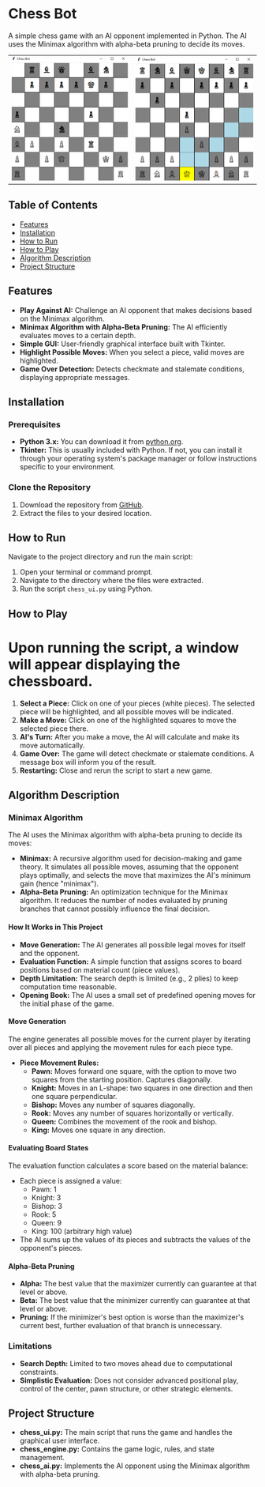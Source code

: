 # Chess Bot

A simple chess game with an AI opponent implemented in Python. The AI uses the Minimax algorithm with alpha-beta pruning to decide its moves.

<table>
  <tr>
    <td><img src="pic1.png" alt="Game Start" width="100%"></td>
    <td><img src="pic2.png" alt="In-Game Action" width="100%"></td>
  </tr>
</table>


## Table of Contents

- [Features](#features)
- [Installation](#installation)
- [How to Run](#how-to-run)
- [How to Play](#how-to-play)
- [Algorithm Description](#algorithm-description)
- [Project Structure](#project-structure)

## Features

- **Play Against AI:** Challenge an AI opponent that makes decisions based on the Minimax algorithm.
- **Minimax Algorithm with Alpha-Beta Pruning:** The AI efficiently evaluates moves to a certain depth.
- **Simple GUI:** User-friendly graphical interface built with Tkinter.
- **Highlight Possible Moves:** When you select a piece, valid moves are highlighted.
- **Game Over Detection:** Detects checkmate and stalemate conditions, displaying appropriate messages.

## Installation

### Prerequisites

- **Python 3.x:** You can download it from [python.org](https://www.python.org).
- **Tkinter:** This is usually included with Python. If not, you can install it through your operating system's package manager or follow instructions specific to your environment.

### Clone the Repository

1. Download the repository from [GitHub](https://github.com/yourusername/chess-bot).
2. Extract the files to your desired location.

## How to Run

Navigate to the project directory and run the main script:

1. Open your terminal or command prompt.
2. Navigate to the directory where the files were extracted.
3. Run the script `chess_ui.py` using Python.
   
## How to Play
# Upon running the script, a window will appear displaying the chessboard.
1. **Select a Piece:** Click on one of your pieces (white pieces). The selected piece will be highlighted, and all possible moves will be indicated.
2. **Make a Move:** Click on one of the highlighted squares to move the selected piece there.
3. **AI's Turn:** After you make a move, the AI will calculate and make its move automatically.
4. **Game Over:** The game will detect checkmate or stalemate conditions. A message box will inform you of the result.
5. **Restarting:** Close and rerun the script to start a new game.

## Algorithm Description

### Minimax Algorithm

The AI uses the Minimax algorithm with alpha-beta pruning to decide its moves:

- **Minimax:** A recursive algorithm used for decision-making and game theory. It simulates all possible moves, assuming that the opponent plays optimally, and selects the move that maximizes the AI's minimum gain (hence "minimax").
- **Alpha-Beta Pruning:** An optimization technique for the Minimax algorithm. It reduces the number of nodes evaluated by pruning branches that cannot possibly influence the final decision.

#### How It Works in This Project

- **Move Generation:** The AI generates all possible legal moves for itself and the opponent.
- **Evaluation Function:** A simple function that assigns scores to board positions based on material count (piece values).
- **Depth Limitation:** The search depth is limited (e.g., 2 plies) to keep computation time reasonable.
- **Opening Book:** The AI uses a small set of predefined opening moves for the initial phase of the game.

#### Move Generation

The engine generates all possible moves for the current player by iterating over all pieces and applying the movement rules for each piece type.

- **Piece Movement Rules:**
  - **Pawn:** Moves forward one square, with the option to move two squares from the starting position. Captures diagonally.
  - **Knight:** Moves in an L-shape: two squares in one direction and then one square perpendicular.
  - **Bishop:** Moves any number of squares diagonally.
  - **Rook:** Moves any number of squares horizontally or vertically.
  - **Queen:** Combines the movement of the rook and bishop.
  - **King:** Moves one square in any direction.

#### Evaluating Board States

The evaluation function calculates a score based on the material balance:

- Each piece is assigned a value:
  - Pawn: 1
  - Knight: 3
  - Bishop: 3
  - Rook: 5
  - Queen: 9
  - King: 100 (arbitrary high value)
- The AI sums up the values of its pieces and subtracts the values of the opponent's pieces.

#### Alpha-Beta Pruning

- **Alpha:** The best value that the maximizer currently can guarantee at that level or above.
- **Beta:** The best value that the minimizer currently can guarantee at that level or above.
- **Pruning:** If the minimizer's best option is worse than the maximizer's current best, further evaluation of that branch is unnecessary.

### Limitations

- **Search Depth:** Limited to two moves ahead due to computational constraints.
- **Simplistic Evaluation:** Does not consider advanced positional play, control of the center, pawn structure, or other strategic elements.

## Project Structure

- **chess_ui.py:** The main script that runs the game and handles the graphical user interface.
- **chess_engine.py:** Contains the game logic, rules, and state management.
- **chess_ai.py:** Implements the AI opponent using the Minimax algorithm with alpha-beta pruning.
